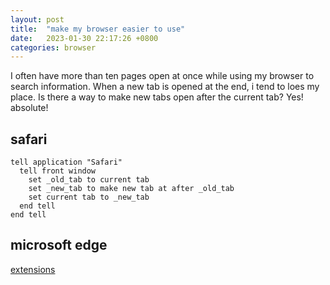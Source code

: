 ```yaml
---
layout: post
title:  "make my browser easier to use"
date:   2023-01-30 22:17:26 +0800
categories: browser
---
```

I often have more than ten pages open at once while using my browser to search information. When a new tab is opened at the end, i tend to loes my place. Is there a way to make new tabs open after the current tab?
Yes! absolute!
## safari
```
tell application "Safari"
  tell front window
    set _old_tab to current tab
    set _new_tab to make new tab at after _old_tab
    set current tab to _new_tab
  end tell
end tell
```

## microsoft edge
[extensions](https://microsoftedge.microsoft.com/addons/detail/open-new-tab-after-curren/deebimacbjlpdcfbpacpckoccjnojacb)



